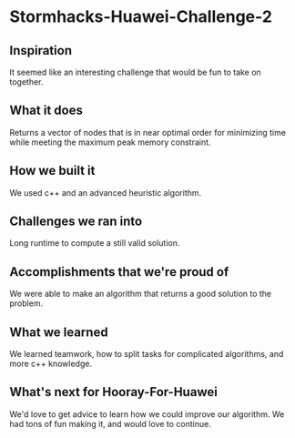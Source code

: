 # Stormhacks-Huawei-Challenge-2
## Inspiration
It seemed like an interesting challenge that would be fun to take on together.

## What it does
Returns a vector of nodes that is in near optimal order for minimizing time while meeting the maximum peak memory constraint.

## How we built it
We used c++ and an advanced heuristic algorithm.

## Challenges we ran into
Long runtime to compute a still valid solution.

## Accomplishments that we're proud of
We were able to make an algorithm that returns a good solution to the problem.

## What we learned
We learned teamwork, how to split tasks for complicated algorithms, and more c++ knowledge.

## What's next for Hooray-For-Huawei
We'd love to get advice to learn how we could improve our algorithm. We had tons of fun making it, and would love to continue.
